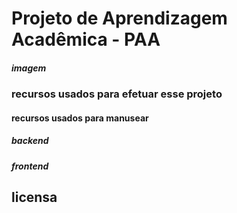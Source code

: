 # Projeto de Aprendizagem Acadêmica - PAA 
##### imagem

### recursos usados para efetuar esse projeto

#### recursos usados para manusear
##### backend
##### frontend

## licensa